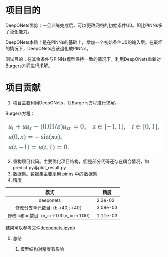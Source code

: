 # 项目目的

DeepONets优势：一旦训练完成后，可以更改网络的初始条件U0。即比PINNs多了泛化能力。

DeepONets本质上是在PINNs的基础上，增加一个初始条件U0的输入层。在最坏的情况下，DeepONets应该退化成PINNs。

测试目的：在其余条件与PINNs模型保持一致的情况下，利用DeepONets重新对Burgers方程进行求解。

# 项目贡献

1. 项目主要利用DeepONets，对Burgers方程进行求解。

Burgers方程：

![](md_file/bugers_equation.png)

2. 重构项目代码。主要优化项目结构，但是部分代码还存在耦合情况，如predict.py与plot_result.py
3. 数据集。数据集主要采用 [pinns](https://github.com/maziarraissi/PINNs.git) 中的数据集
4. 精度

|              模式               | 精度       |
|:-----------------------------:|----------|
|           deeponets           | 2.3e-02  |
|     修改分支单元数目（b->40,t->40）     | 3.09e-03 |
| 修改ic和bc数目（n_ic->100,n_bc->100） | 1.11e-03   |

结果可以参考文件[deeponets.ipynb](result/deeponets.ipynb)

5. 总结

    1. 模型结构对精度有影响
